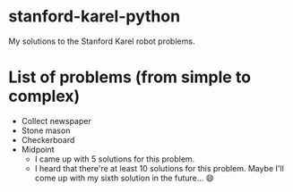 # stanford-karel-python
My solutions to the Stanford Karel robot problems.

# List of problems (from simple to complex)
* Collect newspaper
* Stone mason
* Checkerboard
* Midpoint
  * I came up with 5 solutions for this problem.
  * I heard that there're at least 10 solutions for this problem. Maybe I'll come up with my sixth solution in the future... 😄
